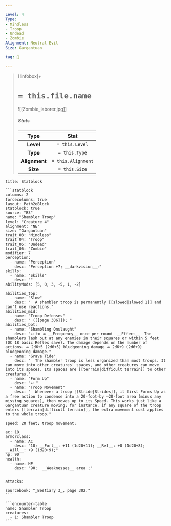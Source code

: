 ```yaml
---

Level: 4
Type:
- Mindless
- Troop
- Undead
- Zombie
Alignment: Neutral Evil
Size: Gargantuan

tag: 👹

---
```


> [!infobox]+
> #  `= this.file.name`
> ![[Zombie_laborer.jpg]]
> ##### Stats
> Type | Stat |
> :---:|:---:|
> **Level** | `= this.Level` |
> **Type** | `= this.Type` |
> **Alignment** | `= this.Alignment` |
> **Size** | `= this.Size` |



````ad-info
title: Statblock

```statblock
columns: 2
forcecolumns: true
layout: Path2eBlock
statblock: true
source: "B3"
name: "Shambler Troop"
level: "Creature 4"
alignment: "NE"
size: "Gargantuan"
trait_03: "Mindless"
trait_04: "Troop"
trait_05: "Undead"
trait_06: "Zombie"
modifier: 7
perception:
  - name: "Perception"
    desc: "Perception +7; __darkvision__;"
skills:
  - name: "Skills"
    desc: ""
abilityMods: [5, 0, 3, -5, 1, -2]

abilities_top:
  - name: "Slow"
    desc: "  A shambler troop is permanently [[slowed|slowed 1]] and can't use reactions."
abilities_mid:
  - name: "Troop Defenses"
    desc: " ([[page 306]]); "
abilities_bot:
  - name: "Shambling Onslaught"
    desc: "⬻ to ⬺ __Frequency__ once per round  __Effect__  The shamblers lash out at any enemies in their squares or within 5 feet (DC 18 basic Reflex save). The damage depends on the number of actions. ⬻ 2d6+5 (2d6+5) bludgeoning damage ⬺ 2d6+9 (2d6+9) bludgeoning damage."
  - name: "Grave Tide"
    desc: "  The shambler troop is less organized than most troops. It can move into other creatures' spaces, and other creatures can move into its spaces. Its spaces are [[terrain|difficult terrain]] to other creatures."
  - name: "Form Up"
    desc: "⬻ "
  - name: "Troop Movement"
    desc: "  Whenever a troop [[Stride|Strides]], it first Forms Up as a free action to condense into a 20-foot-by –20-foot area (minus any missing squares), then moves up to its Speed. This works just like a Gargantuan creature moving; for instance, if any square of the troop enters [[terrain|difficult terrain]], the extra movement cost applies to the whole troop."

speed: 20 feet; troop movement;

ac: 18
armorclass:
  - name: AC
    desc: "18; __Fort__: +11 (1d20+11); __Ref__: +8 (1d20+8); __Will__: +9 (1d20+9);"
hp: 90
health:
  - name: HP
    desc: "90;  __Weaknesses__ area ;"


attacks:

sourcebook: "_Bestiary 3_, page 302."
```

```encounter-table
name: Shambler Troop
creatures:
  - 1: Shambler Troop
```

````


